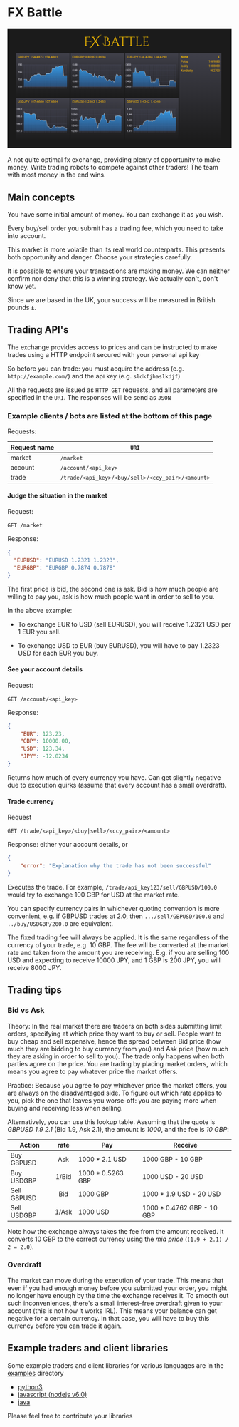 # FX Battle

![FX Battle](./fxbattle.png)

A not quite optimal fx exchange, providing plenty of opportunity to make money.
Write trading robots to compete against other traders! The team with most money
in the end wins.

## Main concepts

You have some initial amount of money. You can exchange it as you wish.

Every buy/sell order you submit has a trading fee, which you need to take into account.

This market is more volatile than its real world counterparts. This presents both
opportunity and danger. Choose your strategies carefully.

It is possible to ensure your transactions are making money. We can neither confirm
nor deny that this is a winning strategy. We actually can't, don't know yet.

Since we are based in the UK, your success will be measured in British pounds `£`.

## Trading API's

The exchange provides access to prices and can be instructed to make trades using a HTTP endpoint secured with your personal api key

So before you can trade: you must acquire the address (e.g. `http://example.com/`) and the api key (e.g. `sldkfjhaslkdjf`)

All the requests are issued as `HTTP GET` requests, and all parameters are specified in the `URI`. The responses will be send as `JSON`

### Example clients / bots are listed at the bottom of this page

Requests:

| Request name | `URI`      |
|------------- |------------|
| market       | `/market`  |
| account      | `/account/<api_key>` |
| trade        | `/trade/<api_key>/<buy/sell>/<ccy_pair>/<amount>`   |


#### Judge the situation in the market

Request:

```
GET /market
```

Response:

```json
{
  "EURUSD": "EURUSD 1.2321 1.2323",
  "EURGBP": "EURGBP 0.7874 0.7878"
}
```

The first price is bid, the second one is ask. Bid is how much people are willing
to pay you, ask is how much people want in order to sell to you.

In the above example:

- To exchange EUR to USD (sell EURUSD), you will receive 1.2321 USD per 1 EUR you sell.

- To exchange USD to EUR (buy EURUSD), you will have to pay 1.2323 USD for each EUR you buy.

#### See your account details

Request:

```
GET /account/<api_key>
```

Response:

```json
{
    "EUR": 123.23,
    "GBP": 10000.00,
    "USD": 123.34,
    "JPY": -12.0234
}
```

Returns how much of every currency you have. Can get slightly negative due to
execution quirks (assume that every account has a small overdraft).

#### Trade currency

Request

```
GET /trade/<api_key>/<buy|sell>/<ccy_pair>/<amount>
```

Response: either your account details, or

```json
{
    "error": "Explanation why the trade has not been successful"
}
```

Executes the trade. For example, `/trade/api_key123/sell/GBPUSD/100.0` would
try to exchange 100 GBP for USD at the market rate.

You can specify currency pairs in whichever quoting convention is more convenient,
e.g. if GBPUSD trades at 2.0, then `.../sell/GBPUSD/100.0` and `../buy/USDGBP/200.0`
are equivalent.

The fixed trading fee will always be applied. It is the same regardless of the
currency of your trade, e.g. 10 GBP. The fee will be converted at the market rate
and taken from the amount you are receiving. E.g. if you are selling 100 USD
and expecting to receive 10000 JPY, and 1 GBP is 200 JPY, you will receive
8000 JPY.

## Trading tips

### Bid vs Ask

Theory: In the real market there are traders on both sides submitting limit orders, specifying
at which price they want to buy or sell. People want to buy cheap and sell expensive,
hence the spread between Bid price (how much they are bidding to buy currency from you) and
Ask price (how much they are asking in order to sell to you). The trade only happens when
both parties agree on the price. You are trading by placing market orders, which means
you agree to pay whatever price the market offers.

Practice: Because you agree to pay whichever price the market offers, you are always
on the disadvantaged side. To figure out which rate applies to you, pick the one
that leaves you worse-off: you are paying more when buying and receiving less when selling.

Alternatively, you can use this lookup table.
Assuming that the quote is *GBPUSD 1.9 2.1* (Bid 1.9, Ask 2.1), the amount is *1000*,
and the fee is *10 GBP*:

| Action       | rate        | Pay               | Receive                    |
| ------------ |:-----------:| ----------------- | -------------------------- |
| Buy GBPUSD   | Ask         | 1000 * 2.1 USD    | 1000 GBP - 10 GBP          |
| Buy USDGBP   | 1/Bid       | 1000 * 0.5263 GBP | 1000 USD - 20 USD          |
| Sell GBPUSD  | Bid         | 1000 GBP          | 1000 * 1.9 USD - 20 USD    |
| Sell USDGBP  | 1/Ask       | 1000 USD          | 1000 * 0.4762 GBP - 10 GBP |

Note how the exchange always takes the fee from the amount received. It converts 
10 GBP to the correct currency using the *mid price* (`(1.9 + 2.1) / 2 = 2.0`).

### Overdraft

The market can move during the execution of your trade. This means that even if you had 
enough money before you submitted your order, you might no longer have enough by the time
the exchange receives it. To smooth out such inconveniences, there's a small interest-free
overdraft given to your account (this is not how it works IRL). This means your balance
can get negative for a certain currency. In that case, you will have to buy this
currency before you can trade it again.

## Example traders and client libraries

Some example traders and client libraries for various languages are in the [examples](./examples) directory

- [python3](./examples/python)
- [javascript (nodejs v6.0)](./examples/javascript)
- [java](./examples/java)

Please feel free to contribute your libraries
